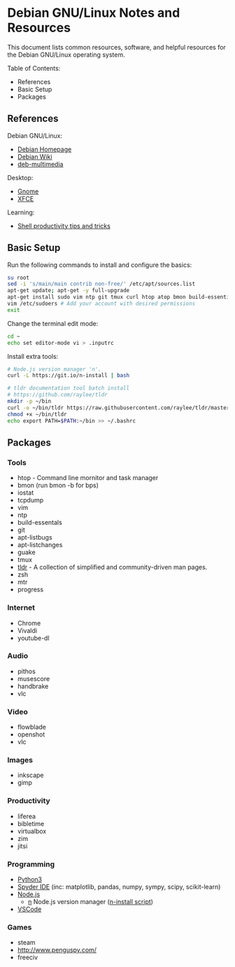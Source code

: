 # Debian GNU/Linux Notes and Resources

This document lists common resources, software, and helpful resources for the Debian GNU/Linux operating system.

Table of Contents:

* References
* Basic Setup
* Packages

## References

Debian GNU/Linux:

* [Debian Homepage](https://www.debian.org/)
* [Debian Wiki](https://wiki.debian.org/)
* [deb-multimedia](http://www.deb-multimedia.org/)

Desktop:

* [Gnome](https://www.gnome.org/)
* [XFCE](https://www.xfce.org/)

Learning:

* [Shell productivity tips and tricks](https://blog.balthazar-rouberol.com/shell-productivity-tips-and-tricks.html)

## Basic Setup

Run the following commands to install and configure the basics:

```bash
su root
sed -i 's/main/main contrib non-free/' /etc/apt/sources.list
apt-get update; apt-get -y full-upgrade
apt-get install sudo vim ntp git tmux curl htop atop bmon build-essential apt-listbugs apt-listchanges netselect-apt
vim /etc/sudoers # Add your account with desired permissions
exit
```

Change the terminal edit mode:

```bash
cd ~
echo set editor-mode vi > .inputrc
```

Install extra tools:

```bash
# Node.js version manager 'n'.
curl -L https://git.io/n-install | bash

# tldr documentation tool batch install
# https://github.com/raylee/tldr
mkdir -p ~/bin
curl -o ~/bin/tldr https://raw.githubusercontent.com/raylee/tldr/master/tldr
chmod +x ~/bin/tldr
echo export PATH=$PATH:~/bin >> ~/.bashrc
```

## Packages

### Tools

* htop - Command line mornitor and task manager
* bmon (run bmon -b for bps)
* iostat
* tcpdump
* vim
* ntp
* build-essentals
* git
* apt-listbugs
* apt-listchanges
* guake
* tmux
* [tldr](https://github.com/tldr-pages/tldr) - A collection of simplified and community-driven man pages.
* zsh
* mtr
* progress

### Internet

* Chrome
* Vivaldi
* youtube-dl

### Audio

* pithos
* musescore
* handbrake
* vlc

### Video

* flowblade
* openshot
* vlc

### Images

* inkscape
* gimp

### Productivity

* liferea
* bibletime
* virtualbox
* zim
* jitsi

### Programming

* [Python3](https://wiki.debian.org/Python)
* [Spyder IDE](https://www.spyder-ide.org/) (inc: matplotlib, pandas, numpy, sympy, scipy, scikit-learn)
* [Node.js](https://nodejs.org/en/)
  * [n](https://github.com/tj/n) Node.js version manager ([n-install script](https://github.com/mklement0/n-install))
* [VSCode](https://code.visualstudio.com/)

### Games

* steam
* http://www.penguspy.com/
* freeciv
